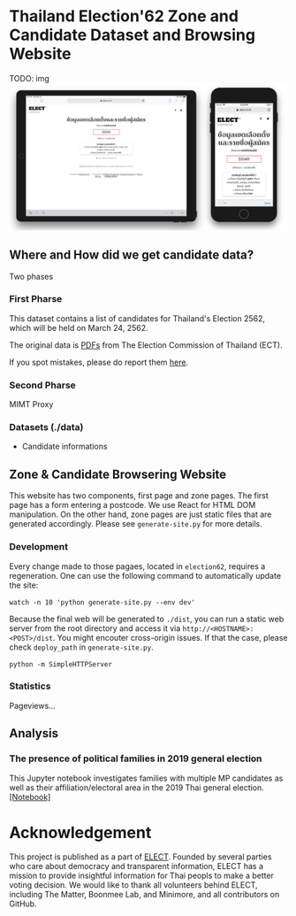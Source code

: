 # Thailand Election'62 Zone and Candidate Dataset and Browsing Website

TODO: img
![](screenshots/front-pages.png)

## Where and How did we get candidate data?

Two phases
### First Pharse
This dataset contains a list of candidates for Thailand's Election 2562, which will be held on March 24, 2562. 

The original data is [PDFs](https://www.ect.go.th/ect_th/news_all.php?cid=165) from The Election Commission of Thailand (ECT).

If you spot mistakes, please do report them [here](https://docs.google.com/spreadsheets/d/1T0-iBdBVl69q5N7Tz0fO70OtGdg70Fv0x5WiLTKOcGc/edit?usp=sharing).

### Second Pharse
MIMT Proxy

### Datasets (./data)
- Candidate informations

## Zone & Candidate Browsering Website
This website has two components, first page and zone pages. The first page has a form entering a postcode. We use React for HTML DOM manipulation. On the other hand, zone pages are just static files that are generated accordingly. Please see `generate-site.py` for more details.

### Development
Every change made to those pagaes, located in `election62`, requires a regeneration. One can use the following command to automatically update the site:
```
watch -n 10 'python generate-site.py --env dev'
```

Because the final web will be generated to `./dist`,  you can run a static web server from the root directory and access it via `http://<HOSTNAME>:<POST>/dist`. You might encouter cross-origin issues. If that the case, please check `deploy_path` in `generate-site.py`.

```
python -m SimpleHTTPServer
```

### Statistics
Pageviews...

## **Analysis**
### The presence of political families in 2019 general election
This Jupyter notebook investigates families with multiple MP candidates as well as their affiliation/electoral area in the 2019 Thai general election.  [[Notebook]](notebooks/political-dynasty.ipynb)

# Acknowledgement
This project is published as a part of [ELECT](https://elect.in.th). Founded by several parties who care about democracy and transparent information, ELECT has a mission to provide insightful information for Thai peopls to make a better voting decision. We would like to thank all volunteers behind ELECT, including The Matter, Boonmee Lab, and Minimore, and  all contributors on GitHub.